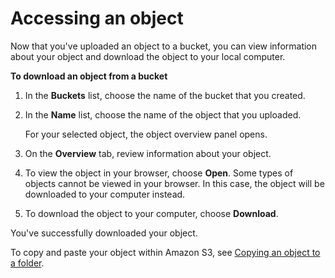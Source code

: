# Accessing an object<a name="OpeningAnObject"></a>

Now that you've uploaded an object to a bucket, you can view information about your object and download the object to your local computer\.

**To download an object from a bucket**

1. In the **Buckets** list, choose the name of the bucket that you created\.

1. In the **Name** list, choose the name of the object that you uploaded\.

   For your selected object, the object overview panel opens\.

1. On the **Overview** tab, review information about your object\.

1. To view the object in your browser, choose **Open**\. Some types of objects cannot be viewed in your browser\. In this case, the object will be downloaded to your computer instead\.

1. To download the object to your computer, choose **Download**\.

You've successfully downloaded your object\.

To copy and paste your object within Amazon S3, see [Copying an object to a folder](CopyingAnObject.md)\.